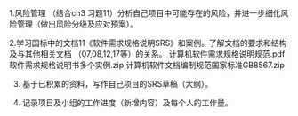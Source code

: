 1.风险管理
   （结合ch3 习题11）分析自己项目中可能存在的风险，并进一步细化风险管理（做出风险分级及应对预案）。

2.学习国标中的文档11《软件需求规格说明SRS》和案例。了解文档的要求和结构及与其他相关文档 （07,08,12,17等）的关系。
 计算机软件需求规格说明规范.pdf
 软件需求规格说明书多个实例.zip
 计算机软件文档编制规范国家标准GB8567.zip

3. 基于已积累的资料，写作自己项目的SRS草稿（大纲）。

4. 记录项目及小组的工作进度（新增内容）及每个人的工作量。
